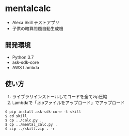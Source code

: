 # mentalcalc
- Alexa Skill テストアプリ
- 子供の暗算問題自動生成機

## 開発環境
- Python 3.7
- ask-sdk-core
- AWS Lambda

## 使い方
1. ライブラリインストールしてコードを全てzip圧縮
1. Lambdaで「.zipファイルをアップロード」でアップロード

```
$ pip install ask-sdk-core -t skill
$ cd skill
$ cp ../calc.py .
$ cp ../mental_calc.py .
$ zip ../skill.zip . -r
```
